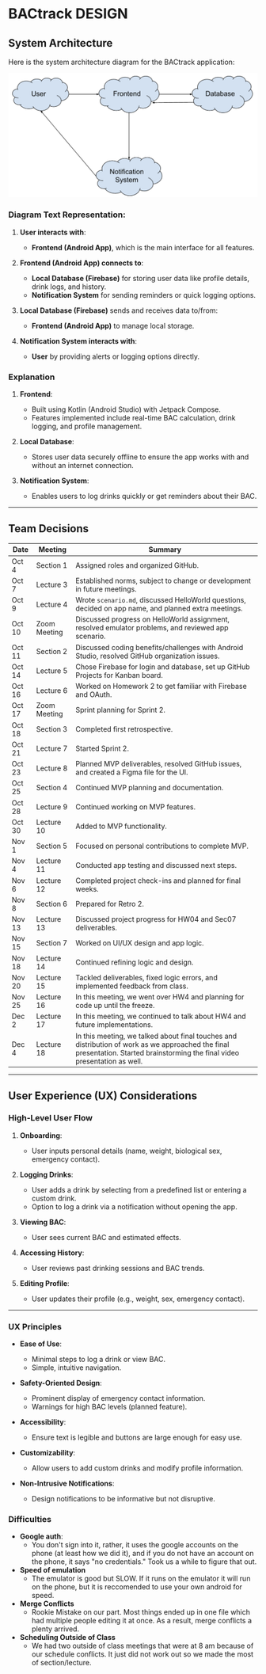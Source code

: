 # BACtrack DESIGN

## System Architecture

Here is the system architecture diagram for the BACtrack application:

![System Architecture](system_architecture.png)

### Diagram Text Representation:
1. **User interacts with**:
   - **Frontend (Android App)**, which is the main interface for all features.

2. **Frontend (Android App) connects to**:
   - **Local Database (Firebase)** for storing user data like profile details, drink logs, and history.
   - **Notification System** for sending reminders or quick logging options.

3. **Local Database (Firebase)** sends and receives data to/from:
   - **Frontend (Android App)** to manage local storage.

4. **Notification System interacts with**:
   - **User** by providing alerts or logging options directly.

### Explanation

1. **Frontend**:
   - Built using Kotlin (Android Studio) with Jetpack Compose.
   - Features implemented include real-time BAC calculation, drink logging, and profile management.

2. **Local Database**:
   - Stores user data securely offline to ensure the app works with and without an internet connection.

3. **Notification System**:
   - Enables users to log drinks quickly or get reminders about their BAC.

---

## Team Decisions

| Date       | Meeting     | Summary                                                                                   |
|------------|-------------|-------------------------------------------------------------------------------------------|
| Oct 4      | Section 1   | Assigned roles and organized GitHub.                                                      |
| Oct 7      | Lecture 3   | Established norms, subject to change or development in future meetings.                   |
| Oct 9      | Lecture 4   | Wrote `scenario.md`, discussed HelloWorld questions, decided on app name, and planned extra meetings. |
| Oct 10     | Zoom Meeting| Discussed progress on HelloWorld assignment, resolved emulator problems, and reviewed app scenario. |
| Oct 11     | Section 2   | Discussed coding benefits/challenges with Android Studio, resolved GitHub organization issues. |
| Oct 14     | Lecture 5   | Chose Firebase for login and database, set up GitHub Projects for Kanban board.            |
| Oct 16     | Lecture 6   | Worked on Homework 2 to get familiar with Firebase and OAuth.                              |
| Oct 17     | Zoom Meeting| Sprint planning for Sprint 2.                                                              |
| Oct 18     | Section 3   | Completed first retrospective.                                                             |
| Oct 21     | Lecture 7   | Started Sprint 2.                                                                          |
| Oct 23     | Lecture 8   | Planned MVP deliverables, resolved GitHub issues, and created a Figma file for the UI.     |
| Oct 25     | Section 4   | Continued MVP planning and documentation.                                                  |
| Oct 28     | Lecture 9   | Continued working on MVP features.                                                         |
| Oct 30     | Lecture 10  | Added to MVP functionality.                                                                |
| Nov 1      | Section 5   | Focused on personal contributions to complete MVP.                                         |
| Nov 4      | Lecture 11  | Conducted app testing and discussed next steps.                                            |
| Nov 6      | Lecture 12  | Completed project check-ins and planned for final weeks.                                   |
| Nov 8      | Section 6   | Prepared for Retro 2.                                                                      |
| Nov 13     | Lecture 13  | Discussed project progress for HW04 and Sec07 deliverables.                                |
| Nov 15     | Section 7   | Worked on UI/UX design and app logic.                                                      |
| Nov 18     | Lecture 14  | Continued refining logic and design.                                                       |
| Nov 20     | Lecture 15  | Tackled deliverables, fixed logic errors, and implemented feedback from class.             |
| Nov 25     | Lecture 16       | In this meeting, we went over HW4 and planning for code up until the freeze.              |
| Dec 2      | Lecture 17       | In this meeting, we continued to talk about HW4 and future implementations.               |
| Dec 4      | Lecture 18       | In this meeting, we talked about final touches and distribution of work as we approached the final presentation. Started brainstorming the final video presentation as well. |

---

## User Experience (UX) Considerations

### High-Level User Flow

1. **Onboarding**:
   - User inputs personal details (name, weight, biological sex, emergency contact).

2. **Logging Drinks**:
   - User adds a drink by selecting from a predefined list or entering a custom drink.
   - Option to log a drink via a notification without opening the app.

3. **Viewing BAC**:
   - User sees current BAC and estimated effects.

4. **Accessing History**:
   - User reviews past drinking sessions and BAC trends.

5. **Editing Profile**:
   - User updates their profile (e.g., weight, sex, emergency contact).

---

### UX Principles

- **Ease of Use**:
  - Minimal steps to log a drink or view BAC.
  - Simple, intuitive navigation.

- **Safety-Oriented Design**:
  - Prominent display of emergency contact information.
  - Warnings for high BAC levels (planned feature).

- **Accessibility**:
  - Ensure text is legible and buttons are large enough for easy use.

- **Customizability**:
  - Allow users to add custom drinks and modify profile information.

- **Non-Intrusive Notifications**:
  - Design notifications to be informative but not disruptive.
 
### Difficulties

- **Google auth**:
  - You don't sign into it, rather, it uses the google accounts on the phone (at least how we did it), and if you do not have an account on the phone, it says "no credentials." Took us a while to figure that out.
- **Speed of emulation**
  - The emulator is good but SLOW. If it runs on the emulator it will run on the phone, but it is reccomended to use your own android for speed.
- **Merge Conflicts**
  - Rookie Mistake on our part. Most things ended up in one file which had multiple people editing it at once. As a result, merge conflicts a plenty arrived.
- **Scheduling Outside of Class**
  - We had two outside of class meetings that were at 8 am because of our schedule conflicts. It just did not work out so we made the most of section/lecture.
  

